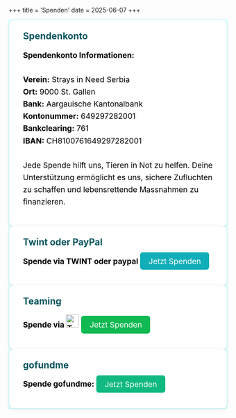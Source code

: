 +++
title = 'Spenden'
date = 2025-06-07
+++

<div class="centered-content single-flex" style="background-color:rgb(233, 254, 255); border: 1px solid rgb(180, 255, 255);">
  <div class="news-text" style="flex: 2 1 400px; background-color: #ffffff; padding: 1.5rem 2rem; border-radius: 12px; box-shadow: 0 2px 10px rgba(0,0,0,0.1);">
    <h2 style="color:rgb(6, 85, 95); margin-top: 0;">Spendenkonto</h2>
    <p style="font-size: 1.1rem; line-height: 1.6; color: rgb(0, 0, 0);">
      <b>Spendenkonto Informationen:</b>
      <br><br>
      <strong>Verein:</strong> Strays in Need Serbia
      <br>
      <strong>Ort:</strong> 9000 St. Gallen
      <br>
      <strong>Bank:</strong> Aargauische Kantonalbank
      <br>
      <strong>Kontonummer:</strong> 649297282001
      <br>
      <strong>Bankclearing:</strong> 761
      <br>
      <strong>IBAN:</strong> CH8100761649297282001
      <br><br>
      Jede Spende hilft uns, Tieren in Not zu helfen. Deine Unterstützung ermöglicht es uns, sichere Zufluchten zu schaffen und lebensrettende Massnahmen zu finanzieren.
    </p>
  </div>
    <div class="news-text" style="flex: 2 1 400px; background-color: #ffffff; padding: 1.5rem 2rem; border-radius: 12px; box-shadow: 0 2px 10px rgba(0,0,0,0.1);">
    <h2 style="color:rgb(6, 85, 95); margin-top: 0;">Twint oder PayPal</h2>
        <p style="font-size: 1.1rem; line-height: 1.6; color: rgb(0, 0, 0);">
      <b>Spende via TWINT oder paypal</b>
    <a class="cta-btn" href="https://donate.raisenow.io/cctmf?lng=de/" style="background-color:rgb(16, 174, 185); color: white; padding: 0.6rem 1.2rem; border-radius: 6px; text-decoration: none;">Jetzt Spenden</a>
  </div>
    <div class="news-text" style="flex: 2 1 400px; background-color: #ffffff; padding: 1.5rem 2rem; border-radius: 12px; box-shadow: 0 2px 10px rgba(0,0,0,0.1);">
    <h2 style="color:rgb(6, 85, 95); margin-top: 0;">Teaming</h2>
            <p style="font-size: 1.1rem; line-height: 1.6; color: rgb(0, 0, 0);">
      <b>Spende via <img src="/images/teaming.png" alt="TWINT" style="height: 30px;"></b>
    <a class="cta-btn" href="https://www.teaming.net/straysinneedserbia-theirchancebeginswithyou-" style="background-color:rgb(16, 185, 81); color: white; padding: 0.6rem 1.2rem; border-radius: 6px; text-decoration: none;">Jetzt Spenden</a>
  </div>
      <div class="news-text" style="flex: 2 1 400px; background-color: #ffffff; padding: 1.5rem 2rem; border-radius: 12px; box-shadow: 0 2px 10px rgba(0,0,0,0.1);">
    <h2 style="color:rgb(6, 85, 95); margin-top: 0;">gofundme</h2>
            <p style="font-size: 1.1rem; line-height: 1.6; color: rgb(0, 0, 0);">
      <b>Spende gofundme:</b>
    <a class="cta-btn" href="https://www.gofundme.com/f/bau-mit-uns-ein-tierheim-fur-die-strassenhunde-von-serbien" style="background-color: #10b981; color: white; padding: 0.6rem 1.2rem; border-radius: 6px; text-decoration: none;">Jetzt Spenden</a>
  </div>
</div>
